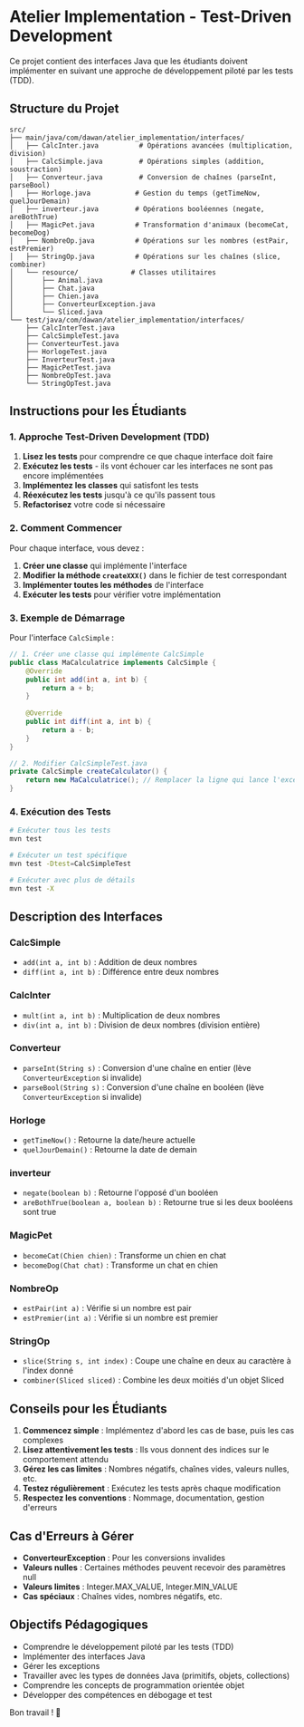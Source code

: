 # Atelier Implementation - Test-Driven Development

Ce projet contient des interfaces Java que les étudiants doivent implémenter en suivant une approche de développement piloté par les tests (TDD).

## Structure du Projet

```
src/
├── main/java/com/dawan/atelier_implementation/interfaces/
│   ├── CalcInter.java          # Opérations avancées (multiplication, division)
│   ├── CalcSimple.java         # Opérations simples (addition, soustraction)
│   ├── Converteur.java         # Conversion de chaînes (parseInt, parseBool)
│   ├── Horloge.java           # Gestion du temps (getTimeNow, quelJourDemain)
│   ├── inverteur.java         # Opérations booléennes (negate, areBothTrue)
│   ├── MagicPet.java          # Transformation d'animaux (becomeCat, becomeDog)
│   ├── NombreOp.java          # Opérations sur les nombres (estPair, estPremier)
│   ├── StringOp.java          # Opérations sur les chaînes (slice, combiner)
│   └── resource/             # Classes utilitaires
│       ├── Animal.java
│       ├── Chat.java
│       ├── Chien.java
│       ├── ConverteurException.java
│       └── Sliced.java
└── test/java/com/dawan/atelier_implementation/interfaces/
    ├── CalcInterTest.java
    ├── CalcSimpleTest.java
    ├── ConverteurTest.java
    ├── HorlogeTest.java
    ├── InverteurTest.java
    ├── MagicPetTest.java
    ├── NombreOpTest.java
    └── StringOpTest.java
```

## Instructions pour les Étudiants

### 1. Approche Test-Driven Development (TDD)

1. **Lisez les tests** pour comprendre ce que chaque interface doit faire
2. **Exécutez les tests** - ils vont échouer car les interfaces ne sont pas encore implémentées
3. **Implémentez les classes** qui satisfont les tests
4. **Réexécutez les tests** jusqu'à ce qu'ils passent tous
5. **Refactorisez** votre code si nécessaire

### 2. Comment Commencer

Pour chaque interface, vous devez :

1. **Créer une classe** qui implémente l'interface
2. **Modifier la méthode `createXXX()`** dans le fichier de test correspondant
3. **Implémenter toutes les méthodes** de l'interface
4. **Exécuter les tests** pour vérifier votre implémentation

### 3. Exemple de Démarrage

Pour l'interface `CalcSimple` :

```java
// 1. Créer une classe qui implémente CalcSimple
public class MaCalculatrice implements CalcSimple {
    @Override
    public int add(int a, int b) {
        return a + b;
    }
    
    @Override
    public int diff(int a, int b) {
        return a - b;
    }
}

// 2. Modifier CalcSimpleTest.java
private CalcSimple createCalculator() {
    return new MaCalculatrice(); // Remplacer la ligne qui lance l'exception
}
```

### 4. Exécution des Tests

```bash
# Exécuter tous les tests
mvn test

# Exécuter un test spécifique
mvn test -Dtest=CalcSimpleTest

# Exécuter avec plus de détails
mvn test -X
```

## Description des Interfaces

### CalcSimple
- `add(int a, int b)` : Addition de deux nombres
- `diff(int a, int b)` : Différence entre deux nombres

### CalcInter
- `mult(int a, int b)` : Multiplication de deux nombres
- `div(int a, int b)` : Division de deux nombres (division entière)

### Converteur
- `parseInt(String s)` : Conversion d'une chaîne en entier (lève `ConverteurException` si invalide)
- `parseBool(String s)` : Conversion d'une chaîne en booléen (lève `ConverteurException` si invalide)

### Horloge
- `getTimeNow()` : Retourne la date/heure actuelle
- `quelJourDemain()` : Retourne la date de demain

### inverteur
- `negate(boolean b)` : Retourne l'opposé d'un booléen
- `areBothTrue(boolean a, boolean b)` : Retourne true si les deux booléens sont true

### MagicPet
- `becomeCat(Chien chien)` : Transforme un chien en chat
- `becomeDog(Chat chat)` : Transforme un chat en chien

### NombreOp
- `estPair(int a)` : Vérifie si un nombre est pair
- `estPremier(int a)` : Vérifie si un nombre est premier

### StringOp
- `slice(String s, int index)` : Coupe une chaîne en deux au caractère à l'index donné
- `combiner(Sliced sliced)` : Combine les deux moitiés d'un objet Sliced

## Conseils pour les Étudiants

1. **Commencez simple** : Implémentez d'abord les cas de base, puis les cas complexes
2. **Lisez attentivement les tests** : Ils vous donnent des indices sur le comportement attendu
3. **Gérez les cas limites** : Nombres négatifs, chaînes vides, valeurs nulles, etc.
4. **Testez régulièrement** : Exécutez les tests après chaque modification
5. **Respectez les conventions** : Nommage, documentation, gestion d'erreurs

## Cas d'Erreurs à Gérer

- **ConverteurException** : Pour les conversions invalides
- **Valeurs nulles** : Certaines méthodes peuvent recevoir des paramètres null
- **Valeurs limites** : Integer.MAX_VALUE, Integer.MIN_VALUE
- **Cas spéciaux** : Chaînes vides, nombres négatifs, etc.

## Objectifs Pédagogiques

- Comprendre le développement piloté par les tests (TDD)
- Implémenter des interfaces Java
- Gérer les exceptions
- Travailler avec les types de données Java (primitifs, objets, collections)
- Comprendre les concepts de programmation orientée objet
- Développer des compétences en débogage et test

Bon travail ! 🚀
